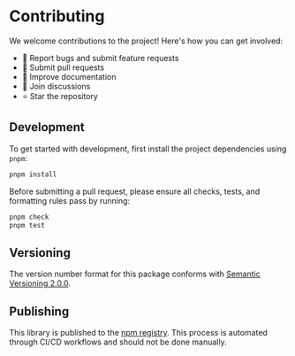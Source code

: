 # Contributing

We welcome contributions to the project! Here's how you can get involved:

- 🐛 Report bugs and submit feature requests
- 🔧 Submit pull requests
- 📖 Improve documentation
- 💬 Join discussions
- ⭐ Star the repository

## Development

To get started with development, first install the project dependencies using `pnpm`:

```bash
pnpm install
```

Before submitting a pull request, please ensure all checks, tests, and formatting rules pass by running:

```bash
pnpm check
pnpm test
```

## Versioning

The version number format for this package conforms with [Semantic Versioning 2.0.0](https://semver.org/#semantic-versioning-200).

## Publishing

This library is published to the [npm registry](https://www.npmjs.com/). This process is automated through CI/CD workflows and should not be done manually.
